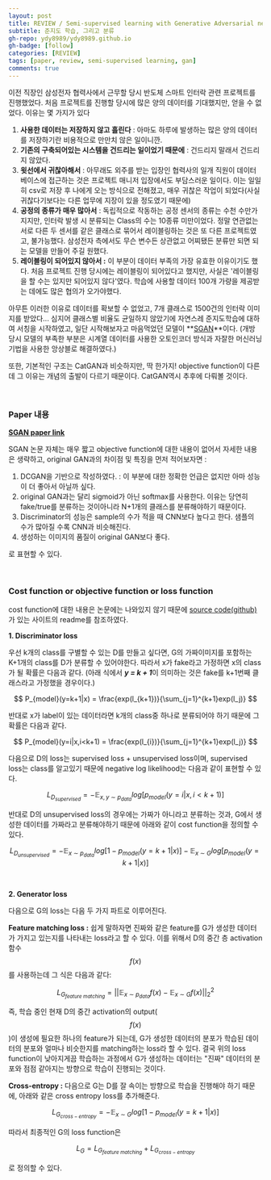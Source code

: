 ```yaml
---
layout: post
title: REVIEW / Semi-supervised learning with Generative Adversarial networks 
subtitle: 준지도 학습, 그리고 분류
gh-repo: ydy8989/ydy8989.github.io
gh-badge: [follow]
categories: [REVIEW]
tags: [paper, review, semi-supervised learning, gan]
comments: true
---
```




이전 직장인 삼성전자 협력사에서 근무할 당시 반도체 스마트 인터락 관련 프로젝트를 진행했었다. 처음 프로젝트를 진행할 당시에 많은 양의 데이터를 기대했지만, 얻을 수 없었다. 이유는 몇 가지가 있다 

1. **사용한 데이터는 저장하지 않고 흘린다** : 아마도 하루에 발생하는 많은 양의 데이터를 저장하기란 비용적으로 만만치 않은 일이니깐.
2. **기존의 구축되어있는 시스템을 건드리는 일이었기 때문에** : 건드리지 말래서 건드리지 않았다.
3. **윗선에서 귀찮아해서** : 아무래도 외주를 받는 입장인 협력사의 일개 직원이 데이터베이스에 접근하는 것은 프로젝트 매니저 입장에서도 부담스러운 일이다. 이는 일일히 csv로 저장 후 나에게 오는 방식으로 전해졌고, 매우 귀찮은 작업이 되었다(사실 귀찮다기보다는 다른 업무에 지장이 있을 정도였기 때문에)
4. **공정의 종류가 매우 많아서** : 독립적으로 작동하는 공정 센서의 종류는 수천 수만가지지만, 인터락 발생 시 분류되는 Class의 수는 10종류 미만이었다. 정말 연관없는 서로 다른 두 센서를 같은 클래스로 묶어서 레이블링하는 것은 또 다른 프로젝트였고, 불가능했다. 삼성전자 측에서도 무슨 변수든 상관없고 어찌됐든 분류만 되면 되는 모델을 만들어 주길 원했다. 
5. **레이블링이 되어있지 않아서 :** 이 부분이 데이터 부족의 가장 유효한 이유이기도 했다. 처음 프로젝트 진행 당시에는 레이블링이 되어있다고 했지만, 사실은 '레이블링을 할 수는 있지만 되어있지 않다'였다. 학습에 사용할 데이터 100개 가량을 제공받는 데에도 많은 협의가 오가야했다. 

아무튼 이러한 이유로 데이터를 확보할 수 없었고, 7개 클래스로 1500건의 인터락 이미지를 받았다... 심지어 클래스별 비율도 균일하지 않았기에 자연스레 준지도학습에 대하여 서칭을 시작하였고, 일단 시작해보자고 마음먹었던 모델이 **<u>SGAN</u>**이다. (개방 당시 모델의 부족한 부분은 시계열 데이터를 사용한 오토인코더 방식과 자잘한 머신러닝 기법을 사용한 앙상블로 해결하였다.) 

또한, 기본적인 구조는 CatGAN과 비슷하지만, 딱 한가지! objective function이 다른데 그 이유는 개념의 출발이 다르기 때문이다. CatGAN역시 추후에 다뤄볼 것이다.

<br/> 

### Paper 내용

**[SGAN paper link](https://arxiv.org/abs/1606.01583)**

SGAN 논문 자체는 매우 짧고 objective function에 대한 내용이 없어서 자세한 내용은 생략하고, original GAN과의 차이점 및 특징을 먼저 적어보자면 :

1. DCGAN을 기반으로 작성하였다. : 이 부분에 대한 정확한 언급은 없지만 아마 성능이 더 좋아서 아닐까 싶다.
2. original GAN과는 달리 sigmoid가 아닌 softmax를 사용한다. 이유는 당연히 fake/true를 분류하는 것이아니라 N+1개의 클래스를 분류해야하기 때문이다.
3. Discriminator의 성능은 sample의 수가 적을 때 CNN보다 높다고 한다. 샘플의 수가 많아질 수록 CNN과 비슷해진다. 
4. 생성하는 이미지의 품질이 original GAN보다 좋다. 

로 표현할 수 있다. 



<br/>

### Cost function or objective function or loss function

cost function에 대한 내용은 논문에는 나와있지 않기 때문에 [source code(github)](https://github.com/nejlag/Semi-Supervised-Learning-GAN)가 있는 사이트의 readme를 참조하였다.

**1. Discriminator loss**

우선 k개의 class를 구별할 수 있는 D를 만들고 싶다면, G의 가짜이미지를 포함하는 K+1개의 class를 D가 분류할 수 있어야한다. 따라서 x가 fake라고 가정하면 x의 class가 될 확률은 다음과 같다. (아래 식에서 ***y = k + 1***이 의미하는 것은 fake를 k+1번째 클래스라고 가정했을 경우이다.)


$$
P_{model}(y=k+1|x) = \frac{exp(l_{k+1})}{\sum_{j=1}^{k+1}exp(l_j)}
$$


반대로 x가 label이 있는 데이터라면 k개의 class중 하나로 분류되어야 하기 때문에 그 확률은 다음과 같다.


$$
P_{model}(y=i|x,i<k+1) = \frac{exp(l_{i})}{\sum_{j=1}^{k+1}exp(l_j)}
$$



다음으로 D의 loss는 supervised loss + unsupervised loss이며, supervised loss는 class를 알고있기 때문에 negative log likelihood는 다음과 같이 표현할 수 있다. 



$$
L_{D_{supervised}} = -\mathbb{E}_{x,y~\sim~p_{data}}log\left[p_{model}(y=i|x,i<k+1)\right]
$$



반대로 D의 unsupervised loss의 경우에는 가짜가 아니라고 분류하는 것과, G에서 생성한 데이터를 가짜라고 분류해야하기 때문에 아래와 같이 cost function을 정의할 수 있다. 

 
$$
L_{D_{unsupervised}} = -\mathbb{E}_{x~\sim~p_{data}}log\left[1-p_{model}(y=k+1|x)\right]-\mathbb{E}_{x~\sim~G}log\left[p_{model}(y=k+1|x)\right]
$$

<br/>

**2. Generator loss**

다음으로 G의 loss는 다음 두 가지 파트로 이루어진다.

**Feature matching loss :** 쉽게 말하자면 진짜와 같은 feature를 G가 생성한 데이터가 가지고 있는지를 나타내는 loss라고 할 수 있다. 이를 위해서 D의 중간 층 activation 함수
$$
f(x)
$$
를 사용하는데 그 식은 다음과 같다:


$$
L_{G_{feature~matching}}=||\mathbb{E}_{x~\sim~p_{data}}f(x)-\mathbb{E}_{x~\sim~G}f(x)||^2_2
$$


즉, 학습 중인 현재 D의 중간 activation의 output(
$$
f(x)
$$
)이 생성에 필요한 하나의 feature가 되는데, G가 생성한 데이터의 분포가 학습된 데이터의 분포와 얼마나 비슷한지를 matching하는 loss라 할 수 있다. 결국 위의 loss function이 낮아지게끔 학습하는 과정에서 G가 생성하는 데이터는 "진짜" 데이터의  분포와 점점 같아지는 방향으로 학습이 진행되는 것이다. 



**Cross-entropy :** 다음으로 G는 D를 잘 속이는 방향으로 학습을 진행해야 하기 때문에, 아래와 같은 cross entropy loss를 추가해준다.


$$
L_{G_{cross-entropy}}=-\mathbb{E}_{x~\sim~G}log\left[1-p_{model}(y=k+1|x)\right]
$$


따라서 최종적인 G의 loss function은 


$$
L_G = L_{G_{feature~matching}}+L_{G_{cross-entropy}}
$$


로 정의할 수 있다. 

































